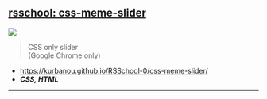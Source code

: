 ﻿## [rsschool: css-meme-slider](https://github.com/kurbanou/RSSchool-0/css-meme-slider)

[<img src="https://kurbanou.github.io/RSSchool-0/css-meme-slider/css-meme-slider.jpg">](https://kurbanou.github.io/RSSchool-0/css-meme-slider/)

> CSS only slider  
> (Google Chrome only)

- https://kurbanou.github.io/RSSchool-0/css-meme-slider/
- **_CSS, HTML_**

---

